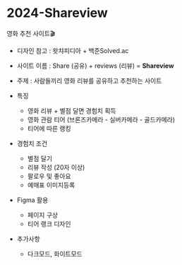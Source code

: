 # 2024-Shareview
영화 추천 사이트🎬

- 디자인 참고 : 왓챠피디아 + 백준Solved.ac

- 사이트 이름 : Share (공유) + reviews (리뷰) = **Shareview**

- 주제 : 사람들끼리 영화 리뷰를 공유하고 추천하는 사이트

- 특징
    - 영화 리뷰 + 별점 달면 경험치 획득
    - 영화 관람 티어 (브론즈카메라 - 실버카메라 - 골드카메라)
    - 티어에 따른 랭킹

- 경험치 조건
    - 별점 달기
    - 리뷰 작성 (20자 이상)
    - 팔로우 및 좋아요 
    - 예매표 이미지등록
    
- Figma 활용
    - 페이지 구상
    - 티어 랭크 디자인

- 추가사항
    - 다크모드, 화이트모드